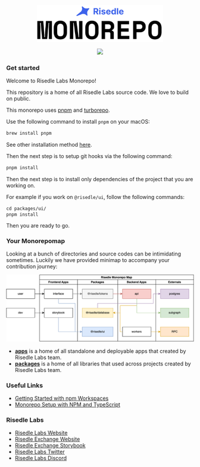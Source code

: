 <p align="center">
  <img width="340" alt="Risedle Labs Monorepo logo" src="./risedle-monorepo.png">
</p>

<p align="center">
  <a aria-label="Risedle Website" href="https://risedle.com">
    <img src="https://badgen.net/badge/icon/Made%20By%20Risedle%20Labs?label&color=black&labelColor=black">
  </a>
</p>

### Get started

Welcome to Risedle Labs Monorepo!

This repository is a home of all Risedle Labs source code. We love to build on
public.

This monorepo uses [pnpm](https://pnpm.io/) and
[turborepo](https://turborepo.org/).

Use the following command to install `pnpm` on your macOS:

```sh
brew install pnpm
```

See other installation method [here](https://pnpm.io/installation).

Then the next step is to setup git hooks via the following command:

```sh
pnpm install
```

Then the next step is to install only dependencies of the project that you are
working on.

For example if you work on `@risedle/ui`, follow the following commands:

```
cd packages/ui/
pnpm install
```

Then you are ready to go.

### Your Monorepomap

Looking at a bunch of directories and source codes can be intimidating
sometimes. Luckily we have provided minimap to accompany your contribution
journey:

![Risedle Labs Monorepomap](./map.png)

-   **[apps](./apps)** is a home of all standalone and deployable apps that
    created by Risedle Labs team.
-   **[packages](./packages)** is a home of all libraries that used across
    projects created by Risedle Labs team.

### Useful Links

-   [Getting Started with npm Workspaces](https://ruanmartinelli.com/posts/npm-7-workspaces-1)
-   [Monorepo Setup with NPM and TypeScript](https://javascript.plainenglish.io/monorepo-setup-with-npm-and-typescript-90b329ba7275)

### Risedle Labs

-   [Risedle Labs Website](https://risedle.com)
-   [Risedle Exchange Website](https://risedle.exchange)
-   [Risedle Exchange Storybook](https://storybook.risedle.exchange)
-   [Risedle Labs Twitter](https://twitter.com/risedle)
-   [Risedle Labs Discord](https://discord.com/invite/YCSCd97SXj)
